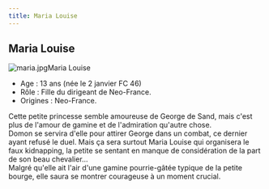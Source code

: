```yaml
---
title: Maria Louise
---
```


Maria Louise
------------

![maria.jpg](/images/stories/saga/ggundam/images/persos/maria.jpg)Maria Louise   
- Age : 13 ans (née le 2 janvier FC 46)   
- Rôle : Fille du dirigeant de Neo-France.   
- Origines : Neo-France.   
  
Cette petite princesse semble amoureuse de George de Sand, mais c'est plus de l'amour de gamine et de l'admiration qu'autre chose.   
Domon se servira d'elle pour attirer George dans un combat, ce dernier ayant refusé le duel. Mais ça sera surtout Maria Louise qui organisera le faux kidnapping, la petite se sentant en manque de considération de la part de son beau chevalier...   
Malgré qu'elle ait l'air d'une gamine pourrie-gâtée typique de la petite bourge, elle saura se montrer courageuse à un moment crucial.  
